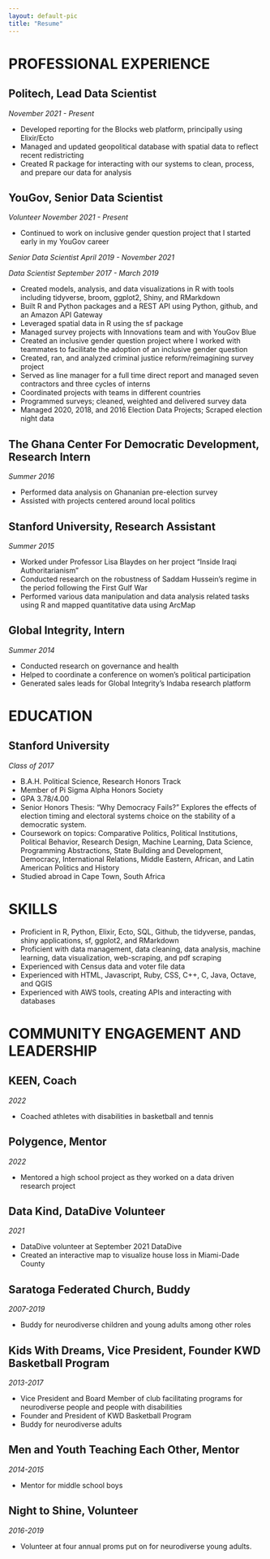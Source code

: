 ```yaml
---
layout: default-pic
title: "Resume"
---
```


# PROFESSIONAL EXPERIENCE

## Politech, Lead Data Scientist
_November 2021 - Present_
- Developed reporting for the Blocks web platform, principally using Elixir/Ecto
- Managed and updated geopolitical database with spatial data to reflect recent redistricting
- Created R package for interacting with our systems to clean, process, and prepare our data for analysis

## YouGov, Senior Data Scientist

_Volunteer November 2021 - Present_

- Continued to work on inclusive gender question project that I started early in my YouGov career

_Senior Data Scientist April 2019 - November 2021_

_Data Scientist September 2017 - March 2019_
- Created models, analysis, and data visualizations in R with tools including tidyverse, broom, ggplot2, Shiny, and RMarkdown
- Built R and Python packages and a REST API using Python, github, and an Amazon API Gateway
- Leveraged spatial data in R using the sf package
- Managed survey projects with Innovations team and with YouGov Blue
- Created an inclusive gender question project where I worked with teammates to facilitate the adoption of an inclusive gender question
- Created, ran, and analyzed criminal justice reform/reimagining survey project
- Served as line manager for a full time direct report and managed seven contractors and three cycles of interns
- Coordinated projects with teams in different countries
- Programmed surveys; cleaned, weighted and delivered survey data
- Managed 2020, 2018, and 2016 Election Data Projects; Scraped election night data

## The Ghana Center For Democratic Development, Research Intern
_Summer 2016_
- Performed data analysis on Ghananian pre-election survey
- Assisted with projects centered around local politics

## Stanford University, Research Assistant
_Summer 2015_
- Worked under Professor Lisa Blaydes on her project “Inside Iraqi Authoritarianism”
- Conducted research on the robustness of Saddam Hussein’s regime in the period following the First Gulf War
- Performed various data manipulation and data analysis related tasks using R and mapped quantitative data using ArcMap

## Global Integrity, Intern
_Summer 2014_
- Conducted research on governance and health
- Helped to coordinate a conference on women’s political participation
- Generated sales leads for Global Integrity’s Indaba research platform

# EDUCATION

## Stanford University
_Class of 2017_
- B.A.H. Political Science, Research Honors Track
- Member of Pi Sigma Alpha Honors Society
- GPA 3.78/4.00
- Senior Honors Thesis: “Why Democracy Fails?” Explores the effects of election timing and electoral systems choice on the stability of a democratic system.
- Coursework on topics: Comparative Politics, Political Institutions, Political Behavior, Research Design, Machine Learning, Data Science, Programming Abstractions, State Building and Development, Democracy, International Relations, Middle Eastern, African, and Latin American Politics and History
- Studied abroad in Cape Town, South Africa

# SKILLS

- Proficient in R, Python, Elixir, Ecto, SQL, Github, the tidyverse, pandas, shiny applications, sf, ggplot2, and RMarkdown
- Proficient with data management, data cleaning, data analysis, machine learning, data visualization, web-scraping, and pdf scraping
- Experienced with Census data and voter file data 
- Experienced with HTML, Javascript, Ruby, CSS, C++, C, Java, Octave, and QGIS
- Experienced with AWS tools, creating APIs and interacting with databases

# COMMUNITY ENGAGEMENT AND LEADERSHIP

## KEEN, Coach
_2022_
- Coached athletes with disabilities in basketball and tennis

## Polygence, Mentor
_2022_
- Mentored a high school project as they worked on a data driven research project

## Data Kind, DataDive Volunteer
_2021_
- DataDive volunteer at September 2021 DataDive
- Created an interactive map to visualize house loss in Miami-Dade County

## Saratoga Federated Church, Buddy
_2007-2019_
- Buddy for neurodiverse children and young adults among other roles

## Kids With Dreams, Vice President, Founder KWD Basketball Program
_2013-2017_
- Vice President and Board Member of club facilitating programs for neurodiverse people and  people with disabilities
- Founder and President of KWD Basketball Program 
- Buddy for neurodiverse adults

## Men and Youth Teaching Each Other, Mentor
_2014-2015_
- Mentor for middle school boys

## Night to Shine, Volunteer
_2016-2019_
- Volunteer at four annual proms put on for neurodiverse young adults.
